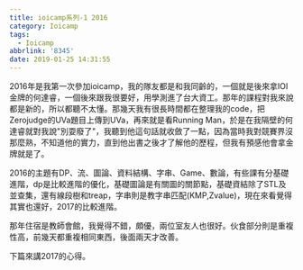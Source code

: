 ```yaml
---
title: ioicamp系列-1 2016
category: Ioicamp
tags:
  - Ioicamp
abbrlink: '8345'
date: 2019-01-25 14:31:55
---
```

2016年是我第一次參加ioicamp，我的隊友都是和我同齡的，一個就是後來拿IOI金牌的何達睿，一個後來跟我很要好，用學測進了台大資工。那年的課程對我來說都是新的，所以都聽不太懂。那幾天我有很長時間都在整理我的code，把Zerojudge的UVa題目上傳到UVa，再來就是看Running Man，於是在我隔壁的何達睿就對我說"別耍廢了"，我聽到他這句話就收斂了一點，因為當時我對競賽界沒那麼熟，不知道他的實力，直到他出書之後才了解他的歷程，但我有預感他會拿金牌就是了。

2016的主題有DP、流、圖論、資料結構、字串、Game、數論，有些課有分基礎進階，dp是比較進階的優化，基礎圖論是有關圖的關節點，基礎資結除了STL及並查集，還有線段樹和treap，字串則是教字串匹配(KMP,Zvalue)，現在來看覺得其實也還好，2017的比較進階。

那年住宿是教師會館，我覺得不錯，頗優，兩位室友人也很好。伙食部分則是重複性高，前幾天都重複相同東西，後面兩天才改善。

下篇來講2017的心得。